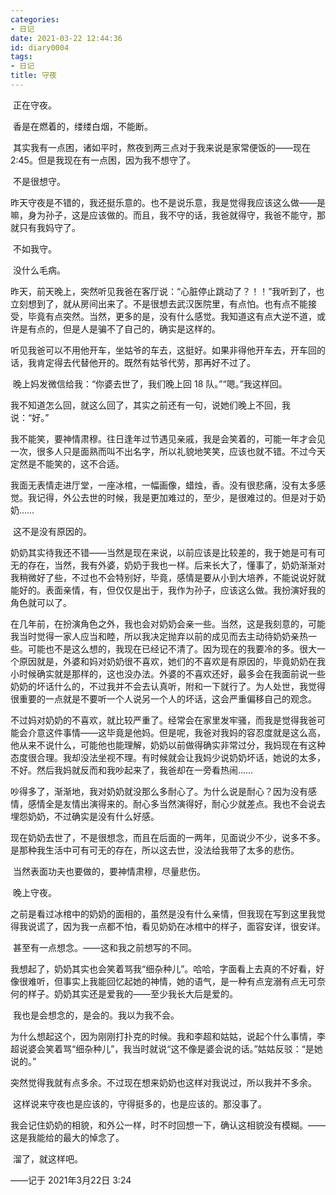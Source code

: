 ```yaml
---
categories:
- 日记
date: 2021-03-22 12:44:36
id: diary0004
tags:
- 日记
title: 守夜
---
```


​	正在守夜。

​	香是在燃着的，缕缕白烟，不能断。

​	其实我有一点困，诸如平时，熬夜到两三点对于我来说是家常便饭的——现在 2:45。但是我现在有一点困，因为我不想守了。

​	不是很想守。

​	昨天守夜是不错的，我还挺乐意的。也不是说乐意，我是觉得我应该这么做——是嘛，身为孙子，这是应该做的。而且，我不守的话，我爸就得守，我爸不能守，那就只有我妈守了。

​	不如我守。

​	没什么毛病。

​	昨天，前天晚上，突然听见我爸在客厅说：“心脏停止跳动了？！！”我听到了，也立刻想到了，就从房间出来了。不是很想去武汉医院里，有点怕。也有点不能接受，毕竟有点突然。当然，更多的是，没有什么感觉。我知道这有点大逆不道，或许是有点的，但是人是骗不了自己的，确实是这样的。

​	听见我爸可以不用他开车，坐姑爷的车去，这挺好。如果非得他开车去，开车回的话，我肯定得去代替他开的。既然有姑爷代劳，那再好不过了。

<!-- more -->

​	晚上妈发微信给我：“你婆去世了，我们晚上回 18 队。”“嗯。”我这样回。

​	我不知道怎么回，就这么回了，其实之前还有一句，说她们晚上不回，我说：“好。”

​	我不能笑，要神情肃穆。往日逢年过节遇见亲戚，我是会笑着的，可能一年才会见一次，很多人只是面熟而叫不出名字，所以礼貌地笑笑，应该也就不错。不过今天定然是不能笑的，这不合适。

​	我面无表情走进厅堂，一座冰棺，一幅画像，蜡烛，香。没有很悲痛，没有太多感觉。我记得，外公去世的时候，我是更加难过的，至少，是很难过的。但是对于奶奶……

​	这不是没有原因的。

​	奶奶其实待我还不错——当然是现在来说，以前应该是比较差的，我于她是可有可无的存在，当然，我有外婆，奶奶于我也一样。后来长大了，懂事了，奶奶渐渐对我稍微好了些，不过也不会特别好，毕竟，感情是要从小到大培养，不能说说好就能好的。表面亲情，有，但仅仅是出于，我作为孙子，应该这么做。我扮演好我的角色就可以了。

​	在几年前，在扮演角色之外，我也会对奶奶会亲一些。当然，这是我刻意的，可能我当时觉得一家人应当和睦，所以我决定抛弃以前的成见而去主动待奶奶亲热一些。可能也不是这么想的，我现在已经记不清了。因为现在的我要冷的多。很大一个原因就是，外婆和妈对奶奶很不喜欢，她们的不喜欢是有原因的，毕竟奶奶在我小时候确实就是那样的，这也没办法。外婆的不喜欢还好，最多会在我面前说一些奶奶的坏话什么的，不过我并不会去认真听，附和一下就行了。为人处世，我觉得很重要的一点就是不要听一个人说另一个人的坏话，这会严重偏移自己的观念。

​	不过妈对奶奶的不喜欢，就比较严重了。经常会在家里发牢骚，而我是觉得我爸可能会介意这件事情——这毕竟是他妈。但是呢，我爸对我妈的容忍度就是这么高，他从来不说什么，可能他也能理解，奶奶以前做得确实非常过分，我妈现在有这种态度很合理。我却没法坐视不理。有时候就会让我妈少说奶奶坏话，她说的太多，不好。然后我妈就反而和我吵起来了，我爸却在一旁看热闹……

​	吵得多了，渐渐地，我对奶奶就没那么多耐心了。为什么说是耐心？因为没有感情，感情全是友情出演得来的。耐心多当然演得好，耐心少就差点。我也不会说去埋怨奶奶，不过确实是没有什么好感。

​	现在奶奶去世了，不是很想念，而且在后面的一两年，见面说少不少，说多不多。是那种我生活中可有可无的存在，所以这去世，没法给我带了太多的悲伤。

​	当然表面功夫也要做的，要神情肃穆，尽量悲伤。

​	晚上守夜。

​	之前是看过冰棺中的奶奶的面相的，虽然是没有什么亲情，但我现在写到这里我觉得我说谎了，因为我一点都不怕，看见奶奶在冰棺中的样子，面容安详，很安详。

​	甚至有一点想念。——这和我之前想写的不同。

​	我想起了，奶奶其实也会笑着骂我“细杂种儿”。哈哈，字面看上去真的不好看，好像很难听，但事实上我能回忆起她的神情，她的语气，是一种有点宠溺有点无可奈何的样子。奶奶其实还是爱我的——至少我长大后是爱的。

​	我也是会想念的，是会的。我以为我不会。

​	为什么想起这个，因为刚刚打扑克的时候。我和李超和姑姑，说起个什么事情，李超说婆会笑着骂“细杂种儿”，我当时就说“这不像是婆会说的话。”姑姑反驳：“是她说的。”

​	突然觉得我就有点多余。不过现在想来奶奶也这样对我说过，所以我并不多余。

​	这样说来守夜也是应该的，守得挺多的，也是应该的。那没事了。

​	我会记住奶奶的相貌，和外公一样，时不时回想一下，确认这相貌没有模糊。——这是我能给的最大的悼念了。

​	溜了，就这样吧。

——记于 2021年3月22日 3:24
